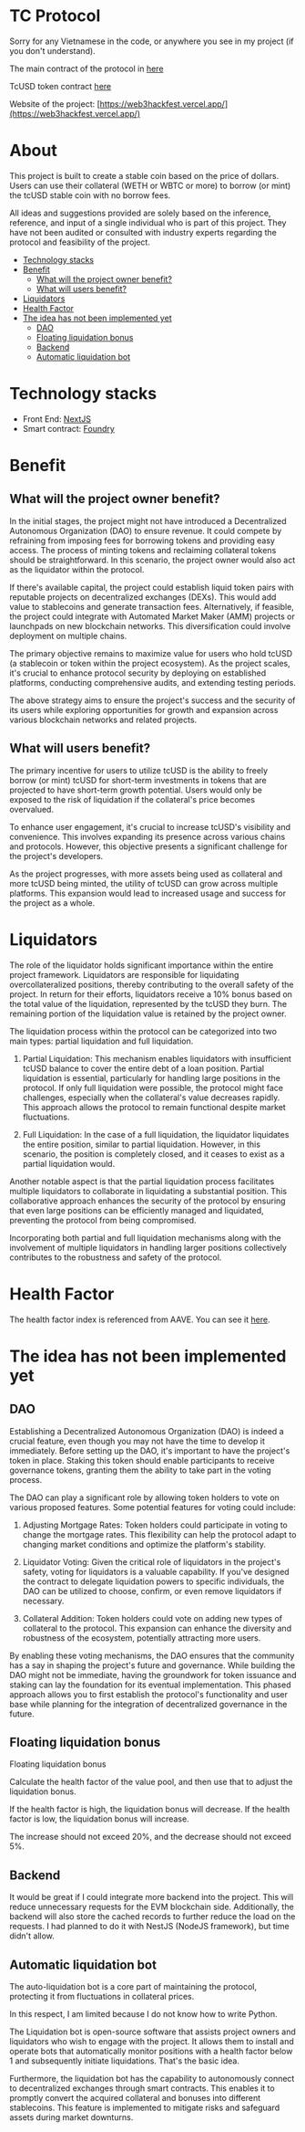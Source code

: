 # TC Protocol

Sorry for any Vietnamese in the code, or anywhere you see in my project (if you don't understand).

The main contract of the protocol in [here](https://sepolia.etherscan.io/address/0x11946a8ab0fc26d3975519fd031d1440e6088b58)

TcUSD token contract [here](https://sepolia.etherscan.io/address/0xd3b4e71399d221943a3aaf9843b256929054bba8)

Website of the project: [https://web3hackfest.vercel.app/](https://web3hackfest.vercel.app/)

# About
This project is built to create a stable coin based on the price of dollars. Users can use their collateral (WETH or WBTC or more) to borrow (or mint) the tcUSD stable coin with no borrow fees.

All ideas and suggestions provided are solely based on the inference, reference, and input of a single individual who is part of this project. They have not been audited or consulted with industry experts regarding the protocol and feasibility of the project.

- [Technology stacks](#technology-stacks)
- [Benefit](#benefit)
  - [What will the project owner benefit?](#what-will-the-project-owner-benefit)
  - [What will users benefit?](#what-will-users-benefit)
- [Liquidators](#liquidators)
- [Health Factor](#health-factor)
- [The idea has not been implemented yet](#the-idea-has-not-been-implemented-yet)
  - [DAO](#dao)
  - [Floating liquidation bonus](#floating-liquidation-bonus)
  - [Backend](#backend)
  - [Automatic liquidation bot](#automatic-liquidation-bot)

# Technology stacks
- Front End: [NextJS](https://nextjs.org/)
- Smart contract: [Foundry](https://getfoundry.sh/)

# Benefit
## What will the project owner benefit?
In the initial stages, the project might not have introduced a Decentralized Autonomous Organization (DAO) to ensure revenue. It could compete by refraining from imposing fees for borrowing tokens and providing easy access. The process of minting tokens and reclaiming collateral tokens should be straightforward. In this scenario, the project owner would also act as the liquidator within the protocol.

If there's available capital, the project could establish liquid token pairs with reputable projects on decentralized exchanges (DEXs). This would add value to stablecoins and generate transaction fees. Alternatively, if feasible, the project could integrate with Automated Market Maker (AMM) projects or launchpads on new blockchain networks. This diversification could involve deployment on multiple chains.

The primary objective remains to maximize value for users who hold tcUSD (a stablecoin or token within the project ecosystem). As the project scales, it's crucial to enhance protocol security by deploying on established platforms, conducting comprehensive audits, and extending testing periods.

The above strategy aims to ensure the project's success and the security of its users while exploring opportunities for growth and expansion across various blockchain networks and related projects.

## What will users benefit?
The primary incentive for users to utilize tcUSD is the ability to freely borrow (or mint) tcUSD for short-term investments in tokens that are projected to have short-term growth potential. Users would only be exposed to the risk of liquidation if the collateral's price becomes overvalued.

To enhance user engagement, it's crucial to increase tcUSD's visibility and convenience. This involves expanding its presence across various chains and protocols. However, this objective presents a significant challenge for the project's developers.

As the project progresses, with more assets being used as collateral and more tcUSD being minted, the utility of tcUSD can grow across multiple platforms. This expansion would lead to increased usage and success for the project as a whole.

# Liquidators
The role of the liquidator holds significant importance within the entire project framework. Liquidators are responsible for liquidating overcollateralized positions, thereby contributing to the overall safety of the project. In return for their efforts, liquidators receive a 10% bonus based on the total value of the liquidation, represented by the tcUSD they burn. The remaining portion of the liquidation value is retained by the project owner.

The liquidation process within the protocol can be categorized into two main types: partial liquidation and full liquidation.

1. Partial Liquidation: This mechanism enables liquidators with insufficient tcUSD balance to cover the entire debt of a loan position. Partial liquidation is essential, particularly for handling large positions in the protocol. If only full liquidation were possible, the protocol might face challenges, especially when the collateral's value decreases rapidly. This approach allows the protocol to remain functional despite market fluctuations.

2. Full Liquidation: In the case of a full liquidation, the liquidator liquidates the entire position, similar to partial liquidation. However, in this scenario, the position is completely closed, and it ceases to exist as a partial liquidation would.

Another notable aspect is that the partial liquidation process facilitates multiple liquidators to collaborate in liquidating a substantial position. This collaborative approach enhances the security of the protocol by ensuring that even large positions can be efficiently managed and liquidated, preventing the protocol from being compromised.

Incorporating both partial and full liquidation mechanisms along with the involvement of multiple liquidators in handling larger positions collectively contributes to the robustness and safety of the protocol.

# Health Factor
The health factor index is referenced from AAVE. You can see it [here](https://docs.aave.com/risk/asset-risk/risk-parameters).

# The idea has not been implemented yet
## DAO
Establishing a Decentralized Autonomous Organization (DAO) is indeed a crucial feature, even though you may not have the time to develop it immediately. Before setting up the DAO, it's important to have the project's token in place. Staking this token should enable participants to receive governance tokens, granting them the ability to take part in the voting process.

The DAO can play a significant role by allowing token holders to vote on various proposed features. Some potential features for voting could include:

1. Adjusting Mortgage Rates: Token holders could participate in voting to change the mortgage rates. This flexibility can help the protocol adapt to changing market conditions and optimize the platform's stability.

2. Liquidator Voting: Given the critical role of liquidators in the project's safety, voting for liquidators is a valuable capability. If you've designed the contract to delegate liquidation powers to specific individuals, the DAO can be utilized to choose, confirm, or even remove liquidators if necessary.

3. Collateral Addition: Token holders could vote on adding new types of collateral to the protocol. This expansion can enhance the diversity and robustness of the ecosystem, potentially attracting more users.

By enabling these voting mechanisms, the DAO ensures that the community has a say in shaping the project's future and governance. While building the DAO might not be immediate, having the groundwork for token issuance and staking can lay the foundation for its eventual implementation. This phased approach allows you to first establish the protocol's functionality and user base while planning for the integration of decentralized governance in the future.
## Floating liquidation bonus
Floating liquidation bonus

Calculate the health factor of the value pool, and then use that to adjust the liquidation bonus.

If the health factor is high, the liquidation bonus will decrease.
If the health factor is low, the liquidation bonus will increase.

The increase should not exceed 20%, and the decrease should not exceed 5%.

## Backend
It would be great if I could integrate more backend into the project. This will reduce unnecessary requests for the EVM blockchain side. Additionally, the backend will also store the cached records to further reduce the load on the requests. I had planned to do it with NestJS (NodeJS framework), but time didn't allow.

## Automatic liquidation bot
The auto-liquidation bot is a core part of maintaining the protocol, protecting it from fluctuations in collateral prices.

In this respect, I am limited because I do not know how to write Python.

The Liquidation bot is open-source software that assists project owners and liquidators who wish to engage with the project. It allows them to install and operate bots that automatically monitor positions with a health factor below 1 and subsequently initiate liquidations. That's the basic idea.

Furthermore, the liquidation bot has the capability to autonomously connect to decentralized exchanges through smart contracts. This enables it to promptly convert the acquired collateral and bonuses into different stablecoins. This feature is implemented to mitigate risks and safeguard assets during market downturns.
